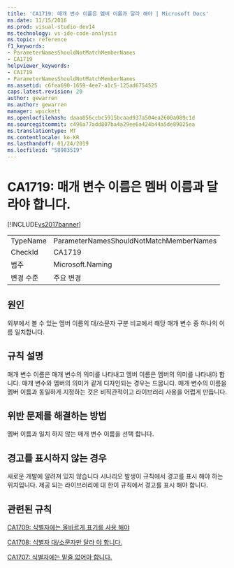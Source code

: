 ```yaml
---
title: 'CA1719: 매개 변수 이름은 멤버 이름과 달라 해야 | Microsoft Docs'
ms.date: 11/15/2016
ms.prod: visual-studio-dev14
ms.technology: vs-ide-code-analysis
ms.topic: reference
f1_keywords:
- ParameterNamesShouldNotMatchMemberNames
- CA1719
helpviewer_keywords:
- CA1719
- ParameterNamesShouldNotMatchMemberNames
ms.assetid: c6fea690-1659-4ee7-a1c5-125ad6754525
caps.latest.revision: 20
author: gewarren
ms.author: gewarren
manager: wpickett
ms.openlocfilehash: daaa856ccbc5915bcaad937a504ea2600a089c1d
ms.sourcegitcommit: c496a77add807ba4a29ee6a424b44a5de89025ea
ms.translationtype: MT
ms.contentlocale: ko-KR
ms.lasthandoff: 01/24/2019
ms.locfileid: "58983519"
---
```

# <a name="ca1719-parameter-names-should-not-match-member-names"></a>CA1719: 매개 변수 이름은 멤버 이름과 달라야 합니다.
[!INCLUDE[vs2017banner](../includes/vs2017banner.md)]

|||
|-|-|
|TypeName|ParameterNamesShouldNotMatchMemberNames|
|CheckId|CA1719|
|범주|Microsoft.Naming|
|변경 수준|주요 변경|

## <a name="cause"></a>원인
 외부에서 볼 수 있는 멤버 이름의 대/소문자 구분 비교에서 해당 매개 변수 중 하나의 이름 일치합니다.

## <a name="rule-description"></a>규칙 설명
 매개 변수 이름은 매개 변수의 의미를 나타내고 멤버 이름은 멤버의 의미를 나타내야 합니다. 매개 변수와 멤버의 의미가 같게 디자인되는 경우는 드뭅니다. 매개 변수의 이름을 멤버 이름과 동일하게 지정하는 것은 비직관적이고 라이브러리 사용을 어렵게 만듭니다.

## <a name="how-to-fix-violations"></a>위반 문제를 해결하는 방법
 멤버 이름과 일치 하지 않는 매개 변수 이름을 선택 합니다.

## <a name="when-to-suppress-warnings"></a>경고를 표시하지 않는 경우
 새로운 개발에 알려져 있지 않습니다 시나리오 발생이 규칙에서 경고를 표시 해야 하는 위치입니다. 제공 되는 라이브러리에 대 한이 규칙에서 경고를 표시 해야 합니다.

## <a name="related-rules"></a>관련된 규칙
 [CA1709: 식별자에는 올바르게 표기를 사용 해야](../code-quality/ca1709-identifiers-should-be-cased-correctly.md)

 [CA1708: 식별자 대/소문자만 달라 야 합니다.](../code-quality/ca1708-identifiers-should-differ-by-more-than-case.md)

 [CA1707: 식별자에는 밑줄 없어야 합니다.](../code-quality/ca1707-identifiers-should-not-contain-underscores.md)
